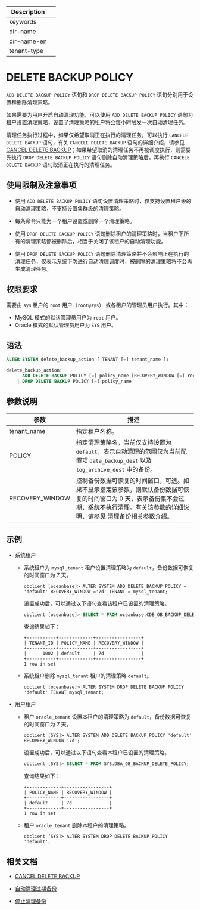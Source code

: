 | Description   |                 |
|---------------|-----------------|
| keywords      |                 |
| dir-name      |                 |
| dir-name-en   |                 |
| tenant-type   |                 |

# DELETE BACKUP POLICY

`ADD DELETE BACKUP POLICY` 语句和 `DROP DELETE BACKUP POLICY` 语句分别用于设置和删除清理策略。

如果需要为用户开启自动清理功能，可以使用 `ADD DELETE BACKUP POLICY` 语句为租户设置清理策略，设置了清理策略的租户将会每小时触发一次自动清理任务。

清理任务执行过程中，如果仅希望取消正在执行的清理任务，可以执行 `CANCELE DELETE BACKUP` 语句，有关 `CANCELE DELETE BACKUP` 语句的详细介绍，请参见 [CANCEL DELETE BACKUP](900.cancel-delete-backup.md)；如果希望取消的清理任务不再被调度执行，则需要先执行 `DROP DELETE BACKUP POLICY` 语句删除自动清理策略后，再执行 `CANCELE DELETE BACKUP` 语句取消正在执行的清理任务。

## 使用限制及注意事项

* 使用 `ADD DELETE BACKUP POLICY` 语句设置清理策略时，仅支持设置租户级的自动清理策略，不支持设置集群级的清理策略。

* 每条命令只能为一个租户设置或删除一个清理策略。

* 使用 `DROP DELETE BACKUP POLICY` 语句删除租户的清理策略时，当租户下所有的清理策略都被删除后，相当于关闭了该租户的自动清理功能。

* 使用 `DROP DELETE BACKUP POLICY` 语句删除清理策略并不会影响正在执行的清理任务，仅表示系统下次进行自动清理调度时，被删除的清理策略将不会再生成清理任务。

## 权限要求

需要由 `sys` 租户的 `root` 用户（`root@sys`） 或各租户的管理员用户执行。其中：

* MySQL 模式的默认管理员用户为 `root` 用户。
* Oracle 模式的默认管理员用户为 `SYS` 用户。

## 语法

```sql
ALTER SYSTEM delete_backup_action [ TENANT [=] tenant_name ];

delete_backup_action:
      ADD DELETE BACKUP POLICY [=] policy_name [RECOVERY_WINDOW [=] recovery_window]
    | DROP DELETE BACKUP POLICY [=] policy_name
```

## 参数说明

| 参数            | 描述                                                                                                               |
|-----------------|--------------------------------------------------------------------------------------------------------------------|
| tenant_name     | 指定租户名称。                                                                                                      |
| POLICY          | 指定清理策略名，当前仅支持设置为 `default`，表示自动清理的范围仅为当前配置项 `data_backup_dest` 以及 `log_archive_dest` 中的备份。 |
| RECOVERY_WINDOW | 控制备份数据可恢复的时间窗口，可选。如果不显示指定该参数，则默认备份数据可恢复的时间窗口为 0 天，表示备份集不会过期，系统不执行清理。有关该参数的详细说明，请参见 [清理备份相关参数介绍](../../../../../600.manage/600.backup-and-recovery/500.clear-backup-data/500.parameters-of-cleaning-up-backup.md)。 |

## 示例

* 系统租户

  * 系统租户为 `mysql_tenant` 租户设置清理策略为 `default`，备份数据可恢复的时间窗口为 7 天。

    ```shell
    obclient [oceanbase]> ALTER SYSTEM ADD DELETE BACKUP POLICY = 'default' RECOVERY_WINDOW ='7d' TENANT = mysql_tenant;
    ```

    设置成功后，可以通过以下语句查看该租户已设置的清理策略。

    ```sql
    obclient [oceanbase]> SELECT * FROM oceanbase.CDB_OB_BACKUP_DELETE_POLICY WHERE TENANT_ID=1002;
    ```

    查询结果如下：

    ```shell
    +-----------+-------------+-----------------+
    | TENANT_ID | POLICY_NAME | RECOVERY_WINDOW |
    +-----------+-------------+-----------------+
    |      1002 | default     | 7d              |
    +-----------+-------------+-----------------+
    1 row in set
    ```

  * 系统租户删除 `mysql_tenant` 租户的清理策略 `default`。

    ```shell
    obclient [oceanbase]> ALTER SYSTEM DROP DELETE BACKUP POLICY 'default' TENANT mysql_tenant;
    ```

* 用户租户

  * 租户 `oracle_tenant` 设置本租户的清理策略为 `default`，备份数据可恢复的时间窗口为 7 天。

    ```shell
    obclient [SYS]> ALTER SYSTEM ADD DELETE BACKUP POLICY 'default' RECOVERY_WINDOW '7d';
    ```

    设置成功后，可以通过以下语句查看本租户已设置的清理策略。

    ```sql
    obclient [SYS]> SELECT * FROM SYS.DBA_OB_BACKUP_DELETE_POLICY;
    ```

    查询结果如下：

    ```shell
    +-------------+-----------------+
    | POLICY_NAME | RECOVERY_WINDOW |
    +-------------+-----------------+
    | default     | 7d              |
    +-------------+-----------------+
    1 row in set
    ```

  * 租户 `oracle_tenant` 删除本租户的清理策略。

    ```shell
    obclient [SYS]> ALTER SYSTEM DROP DELETE BACKUP POLICY 'default';
    ```

## 相关文档

* [CANCEL DELETE BACKUP](900.cancel-delete-backup.md)

* [自动清理过期备份](../../../../../600.manage/600.backup-and-recovery/500.clear-backup-data/100.cleaning-up-backed-up-data-automatically.md)

* [停止清理备份](../../../../../600.manage/600.backup-and-recovery/500.clear-backup-data/200.stop-cleaning-backup-data.md)
